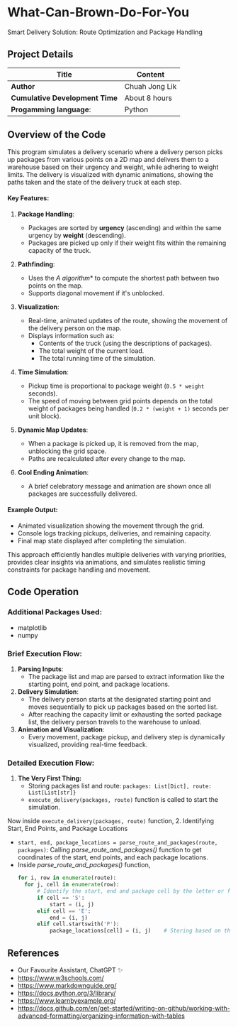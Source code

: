 # What-Can-Brown-Do-For-You
Smart Delivery Solution: Route Optimization and Package Handling

## Project Details

| **Title**                         | Content         |
| ---                               | ---             |
| **Author**                        | Chuah Jong Lik  |
| **Cumulative Development Time**   | About 8 hours   |
| **Progamming language**:          | Python          |

## Overview of the Code

This program simulates a delivery scenario where a delivery person picks up packages from various points on a 2D map and delivers them to a warehouse based on their urgency and weight, while adhering to weight limits. The delivery is visualized with dynamic animations, showing the paths taken and the state of the delivery truck at each step.

#### Key Features:

1. **Package Handling**:
   - Packages are sorted by **urgency** (ascending) and within the same urgency by **weight** (descending).
   - Packages are picked up only if their weight fits within the remaining capacity of the truck.

2. **Pathfinding**:
   - Uses the **A* algorithm** to compute the shortest path between two points on the map.
   - Supports diagonal movement if it's unblocked.

3. **Visualization**:
   - Real-time, animated updates of the route, showing the movement of the delivery person on the map.
   - Displays information such as:
     - Contents of the truck (using the descriptions of packages).
     - The total weight of the current load.
     - The total running time of the simulation.

4. **Time Simulation**:
   - Pickup time is proportional to package weight (`0.5 * weight` seconds).
   - The speed of moving between grid points depends on the total weight of packages being handled (`0.2 * (weight + 1)` seconds per unit block).

5. **Dynamic Map Updates**:
   - When a package is picked up, it is removed from the map, unblocking the grid space.
   - Paths are recalculated after every change to the map.

6. **Cool Ending Animation**:
   - A brief celebratory message and animation are shown once all packages are successfully delivered.

#### Example Output:
- Animated visualization showing the movement through the grid.
- Console logs tracking pickups, deliveries, and remaining capacity.
- Final map state displayed after completing the simulation.

This approach efficiently handles multiple deliveries with varying priorities, provides clear insights via animations, and simulates realistic timing constraints for package handling and movement.

## Code Operation
### Additional Packages Used:
- matplotlib
- numpy

### Brief Execution Flow:
1. **Parsing Inputs**:
   - The package list and map are parsed to extract information like the starting point, end point, and package locations.
2. **Delivery Simulation**:
   - The delivery person starts at the designated starting point and moves sequentially to pick up packages based on the sorted list.
   - After reaching the capacity limit or exhausting the sorted package list, the delivery person travels to the warehouse to unload.
3. **Animation and Visualization**:
   - Every movement, package pickup, and delivery step is dynamically visualized, providing real-time feedback.

### Detailed Execution Flow:
1. **The Very First Thing:**
   - Storing packages list and route: `packages: List[Dict], route: List[List[str]}`
   - `execute_delivery(packages, route)` function is called to start the simulation.

Now inside `execute_delivery(packages, route)` function,
2. Identifying Start, End Points, and Package Locations
   - `start, end, package_locations = parse_route_and_packages(route, packages)`: Calling _parse_route_and_packages()_ function to get coordinates of the start, end points, and each package locations.
   - Inside _parse_route_and_packages()_ function, 
      ```python
      for i, row in enumerate(route):
        for j, cell in enumerate(row):
            # Identify the start, end and package cell by the letter or first letter of the cell
            if cell == 'S':
                start = (i, j)
            elif cell == 'E':
                end = (i, j)
            elif cell.startswith('P'):
                package_locations[cell] = (i, j)    # Storing based on the id of the package
      ```




## References
- Our Favourite Assistant, ChatGPT ✨
- https://www.w3schools.com/
- https://www.markdownguide.org/
- https://docs.python.org/3/library/
- https://www.learnbyexample.org/
- https://docs.github.com/en/get-started/writing-on-github/working-with-advanced-formatting/organizing-information-with-tables
